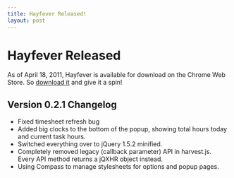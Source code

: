 ```yaml
---
title: Hayfever Released!
layout: post
---
```


# Hayfever Released

As of April 18, 2011, Hayfever is available for download on the Chrome Web Store. So [download it](https://chrome.google.com/extensions/detail/hieiheiincjomjoiiknfcmiioakhlhmj) and give it a spin!

## Version 0.2.1 Changelog

* Fixed timesheet refresh bug
* Added big clocks to the bottom of the popup, showing total hours today and current task hours.
* Switched everything over to jQuery 1.5.2 minified.
* Completely removed legacy (callback parameter) API in harvest.js. Every API method returns a jQXHR object instead.
* Using Compass to manage stylesheets for options and popup pages.
